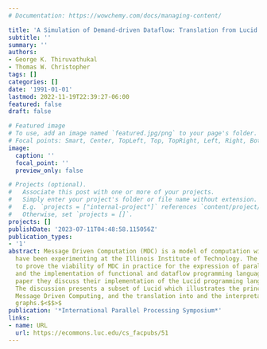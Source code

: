 ```yaml
---
# Documentation: https://wowchemy.com/docs/managing-content/

title: 'A Simulation of Demand-driven Dataflow: Translation from Lucid into MDC language'
subtitle: ''
summary: ''
authors:
- George K. Thiruvathukal
- Thomas W. Christopher
tags: []
categories: []
date: '1991-01-01'
lastmod: 2022-11-19T22:39:27-06:00
featured: false
draft: false

# Featured image
# To use, add an image named `featured.jpg/png` to your page's folder.
# Focal points: Smart, Center, TopLeft, Top, TopRight, Left, Right, BottomLeft, Bottom, BottomRight.
image:
  caption: ''
  focal_point: ''
  preview_only: false

# Projects (optional).
#   Associate this post with one or more of your projects.
#   Simply enter your project's folder or file name without extension.
#   E.g. `projects = ["internal-project"]` references `content/project/deep-learning/index.md`.
#   Otherwise, set `projects = []`.
projects: []
publishDate: '2023-07-11T04:48:58.115056Z'
publication_types:
- '1'
abstract: Message Driven Computation (MDC) is a model of computation with which they
  have been experimenting at the Illinois Institute of Technology. The authors aim
  to prove the viability of MDC in practice for the expression of parallel algorithms
  and the implementation of functional and dataflow programming languages. In the
  paper they discuss their implementation of the Lucid programming language in MDC.
  The discussion presents a subset of Lucid which illustrates the principles of Lucid,
  Message Driven Computing, and the translation into and the interpretation of dataflow
  graphs.$<$$>$
publication: '*International Parallel Processing Symposium*'
links:
- name: URL
  url: https://ecommons.luc.edu/cs_facpubs/51
---
```

